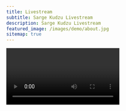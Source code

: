 ```yaml
---
title: Livestream   
subtitle: Sarge Kudzu Livestream
description: Sarge Kudzu Livestream
featured_image: /images/demo/about.jpg
sitemap: true
---
```



<script src="https://player.live-video.net/1.1.2/amazon-ivs-player.min.js"></script>
<video id="video-player" playsinline></video>
<script>
  if (IVSPlayer.isPlayerSupported) {
    const player = IVSPlayer.create();
    player.attachHTMLVideoElement(document.getElementById('video-player'));
    player.load("https://02a3ad7dccc2.us-east-1.playback.live-video.net/api/video/v1/us-east-1.150179862823.channel.WcXJlfSGjTNr.m3u8");
    player.play();
  }
</script>